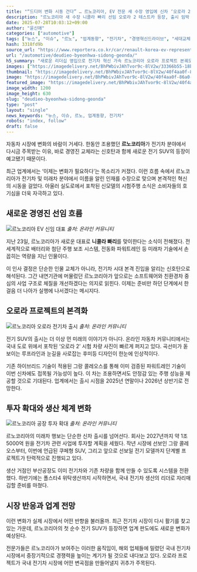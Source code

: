 ```yaml
---
title: "“드디어 변화 시동 건다” … 르노코리아, EV 전문 새 수장 영입에 신차 ‘오로라 2·3’ 기대감 폭발"
description: "르노코리아 새 수장 니콜라 빠리 선임 오로라 2 테스트카 등장, 출시 임박 EV 시장 재도약 위한 시동 걸었다 ..."
date: 2025-07-28T10:03:12+09:00
author: "윤신애"
categories: ["automotive"]
tags: ["뉴스", "이슈", "르노", "업계동향", "전기차", "경영혁신드라이브", "세대교체전기차"]
hash: 3318fd9b
source_url: "https://www.reportera.co.kr/car/renault-korea-ev-representative-appointed/"
url: "/automotive/deudieo-byeonhwa-sidong-geonda/"
h5_summary: "새로운 리더십 영입으로 전기차 혁신 가속 르노코리아 오로라 프로젝트 본궤도 진입"
images: ["https://imagedelivery.net/BhPWbivJAhTvor9c-8lV2w/33366b55-18b6-4072-a5e3-5cce9db02d00/public", "https://imagedelivery.net/BhPWbivJAhTvor9c-8lV2w/f92b2fbd-f810-4b4e-a0de-01be5d4b1600/public", "https://imagedelivery.net/BhPWbivJAhTvor9c-8lV2w/40f4aa0f-86a0-4c0f-fa5a-0d3444641600/public", "https://imagedelivery.net/BhPWbivJAhTvor9c-8lV2w/99dbb68c-e2be-4843-3d90-9cf10358d200/public"]
thumbnail: "https://imagedelivery.net/BhPWbivJAhTvor9c-8lV2w/40f4aa0f-86a0-4c0f-fa5a-0d3444641600/public"
image: "https://imagedelivery.net/BhPWbivJAhTvor9c-8lV2w/40f4aa0f-86a0-4c0f-fa5a-0d3444641600/public"
featured_image: "https://imagedelivery.net/BhPWbivJAhTvor9c-8lV2w/40f4aa0f-86a0-4c0f-fa5a-0d3444641600/public"
image_width: 1200
image_height: 630
slug: "deudieo-byeonhwa-sidong-geonda"
type: "post"
layout: "single"
news_keywords: "뉴스, 이슈, 르노, 업계동향, 전기차"
robots: "index, follow"
draft: false
---
```


자동차 시장에 변화의 바람이 거세다. 한동안 조용했던 **르노코리아**가 전기차 분야에서 다시금 주목받는 이유, 바로 경영진 교체라는 신호탄과 함께 새로운 전기 SUV의 등장이 예고됐기 때문이다.

최근 업계에서는 ‘이제는 변화가 필요하다’는 목소리가 커졌다. 이런 흐름 속에서 르노코리아가 전기차 및 미래차 분야에서 이름을 알린 인재를 수장으로 맞으며 본격적인 혁신의 시동을 걸었다. 아울러 실도로에서 포착된 신모델의 시험주행 소식은 소비자들의 호기심을 더욱 자극하고 있다.

## 새로운 경영진 선임 흐름

![르노코리아 EV 신임 대표](https://imagedelivery.net/BhPWbivJAhTvor9c-8lV2w/f92b2fbd-f810-4b4e-a0de-01be5d4b1600/public)
*출처: 온라인 커뮤니티*


지난 23일, 르노코리아가 새로운 대표로 **니콜라 빠리**를 맞이한다는 소식이 전해졌다. 전 세계적으로 배터리와 첨단 주행 보조 시스템, 전동화 파워트레인 등 미래차 기술에서 손꼽히는 역량을 지닌 인물이다. 

이 인사 결정은 단순한 인물 교체가 아니라, 전기차 시대 본격 진입을 알리는 신호탄으로 해석된다. 그간 내연기관에 머물렀던 르노코리아가 앞으로는 소프트웨어와 친환경차 중심의 사업 구조로 체질을 개선하겠다는 의지로 읽힌다. 이제는 준비만 하던 단계에서 한 걸음 더 나아가 실행에 나서겠다는 메시지다.

## 오로라 프로젝트의 본격화

![르노코리아 오로라 전기차 출시](https://imagedelivery.net/BhPWbivJAhTvor9c-8lV2w/99dbb68c-e2be-4843-3d90-9cf10358d200/public)
*출처: 온라인 커뮤니티*


전기 SUV의 출시는 더 이상 먼 미래의 이야기가 아니다. 온라인 자동차 커뮤니티에서는 국내 도로 위에서 포착된 ‘오로라 2’ 시험 차량 사진이 빠르게 퍼지고 있다. 곡선미가 돋보이는 루프라인과 눈길을 사로잡는 후미등 디자인이 한눈에 인상적이다.

기존 하이브리드 기술이 적용된 그랑 콜레오스를 통해 이미 검증된 파워트레인 기술이 이번 신차에도 접목될 가능성이 높다. 이 차는 조용하면서도 안정감 있는 주행 성능을 제공할 것으로 기대된다. 업계에서는 출시 시점을 2025년 연말이나 2026년 상반기로 전망한다.

## 투자 확대와 생산 체계 변화

![르노코리아 공장 투자 확대](https://imagedelivery.net/BhPWbivJAhTvor9c-8lV2w/33366b55-18b6-4072-a5e3-5cce9db02d00/public)
*출처: 온라인 커뮤니티*


르노코리아의 미래차 행보는 단순한 신차 출시를 넘어선다. 회사는 2027년까지 약 1조5000억 원을 전기차 관련 사업에 투자할 계획을 세웠다. 작년 시장에 선보인 그랑 콜레오스부터, 이번에 언급된 쿠페형 SUV, 그리고 앞으로 선보일 전기 모델까지 단계별 프로젝트가 탄력적으로 진행되고 있다.

생산 거점인 부산공장도 이미 전기차와 기존 차량을 함께 만들 수 있도록 시스템을 전환했다. 하반기에는 폴스타4 위탁생산까지 시작하면서, 국내 전기차 생산의 리더로 자리매김할 준비를 마쳤다.

## 시장 반응과 업계 전망

이런 변화가 실제 시장에서 어떤 반향을 불러올까. 최근 전기차 시장이 다시 활기를 찾고 있는 가운데, 르노코리아의 첫 순수 전기 SUV가 등장하면 업계 판도에도 새로운 변화가 예상된다. 

전문가들은 르노코리아가 보여주는 이러한 움직임이, 해외 업체들에 밀렸던 국내 전기차 시장에서 중장기적으로 경쟁력을 높이는 계기가 될 것으로 내다보고 있다. 오로라 프로젝트가 국내 전기차 시장에 어떤 변곡점을 만들어낼지 귀추가 주목된다.

